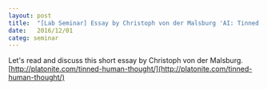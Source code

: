```yaml
---
layout: post
title:  "[Lab Seminar] Essay by Christoph von der Malsburg 'AI: Tinned human thought?'"
date:   2016/12/01
categ: seminar
---
```




Let's read and discuss this short essay by Christoph von der Malsburg. [http://platonite.com/tinned-human-thought/](http://platonite.com/tinned-human-thought/)





 

